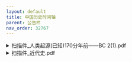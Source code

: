 ```yaml
---
layout: default
title: 中国历史时间轴
parent: 公告栏
nav_order: 32767
---
```


<details>
    <summary>扫描件_人类起源(已知)170分年前——BC 2(1).pdf</summary>
    <iframe src="https://mozilla.github.io/pdf.js/web/viewer.html?file=https://ghproxy.com/https://raw.githubusercontent.com/liubanlaobanzhang/study-together-docs/main/assets/扫描件_人类起源(已知)170分年前——BC 2(1).pdf" width="100%"></iframe>
</details>

<details>
    <summary>扫描件_近代史.pdf</summary>
    <iframe src="https://mozilla.github.io/pdf.js/web/viewer.html?file=https://ghproxy.com/https://raw.githubusercontent.com/liubanlaobanzhang/study-together-docs/main/assets/扫描件_近代史.pdf" width="100%"></iframe>
</details>